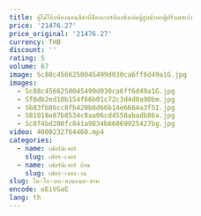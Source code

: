 ```yaml
---
title: ตู้ไม้โอ๊บห้องนอนสีดำที่ล็อกเกอร์ห้องนั่งเล่นตู้สูบน้ำหกตู้ฝรั่งเศสเก้า
price: '21476.27'
price_original: '21476.27'
currency: THB
discount: ''
rating: 5
volume: 67
image: Sc88c4566250045499d030ca6ff6d49a1G.jpg
images:
  - Sc88c4566250045499d030ca6ff6d49a1G.jpg
  - Sf0db2ed10b154f66b01c72c3d4d8a90bm.jpg
  - Sb83fb86cc8fb420b8d66b14e6664a3f5I.jpg
  - S81018e87b8534c8aa06cd4558abadb86a.jpg
  - Sc8f4bd200fc841a9834b86069925427bg.jpg
video: 4000232764468.mp4
categories:
  - name: เฟอร์นิเจอร์
    slug: เฟอร-เจอร
  - name: เฟอร์นิเจอร์ บ้าน
    slug: เฟอร-เจอร-าน
slug: ไม-โอ-บห-องนอนส-ดำท
encode: oEiVGaE
lang: th
---
```

  